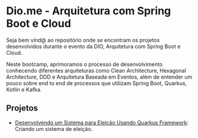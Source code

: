 # Dio.me - Arquitetura com Spring Boot e Cloud

Seja bem vind@ ao repositório onde se encontram os projetos desenvolvidos durante o evento da DIO, Arquitetura com Spring Boot e Cloud.

Neste bootcamp, aprimoramos o processo de desenvolvimento conhecendo diferentes arquiteturas como Clean Architecture, Hexagonal Architecture, DDD e Arquitetura Baseada em Eventos, além de entender um pouco sobre end to end de processos que utilizam Spring Boot, Quarkus, Kotlin e Kafka.

## Projetos

* [Desenvolvendo um Sistema para Eleição Usando Quarkus Framework](/Sistema_Eleição_Quarkus/): Criando um sistema de eleição.
